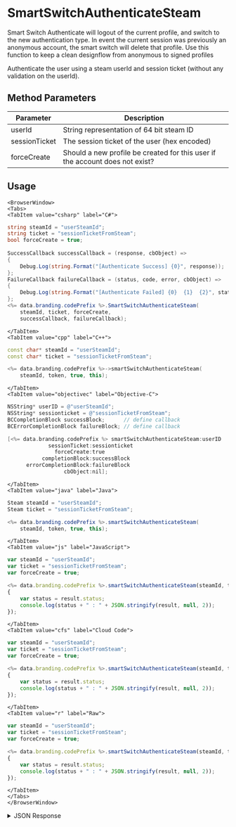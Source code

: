 # SmartSwitchAuthenticateSteam

Smart Switch Authenticate will logout of the current profile, and switch to the new authentication type.
In event the current session was previously an anonymous account, the smart switch will delete that profile.
Use this function to keep a clean designflow from anonymous to signed profiles

Authenticate the user using a steam userId and session ticket (without any validation on the userId).

## Method Parameters
Parameter | Description
--------- | -----------
userId | String representation of 64 bit steam ID
sessionTicket | The session ticket of the user (hex encoded)
forceCreate | Should a new profile be created for this user if the account does not exist?

## Usage

```mdx-code-block
<BrowserWindow>
<Tabs>
<TabItem value="csharp" label="C#">
```

```csharp
string steamId = "userSteamId";
string ticket = "sessionTicketFromSteam";
bool forceCreate = true;
    
SuccessCallback successCallback = (response, cbObject) =>
{
    Debug.Log(string.Format("[Authenticate Success] {0}", response));
};
FailureCallback failureCallback = (status, code, error, cbObject) =>
{
    Debug.Log(string.Format("[Authenticate Failed] {0}  {1}  {2}", status, code, error));
};
<%= data.branding.codePrefix %>.SmartSwitchAuthenticateSteam(
    steamId, ticket, forceCreate,
    successCallback, failureCallback);
```

```mdx-code-block
</TabItem>
<TabItem value="cpp" label="C++">
```

```cpp
const char* steamId = "userSteamId";
const char* ticket = "sessionTicketFromSteam";

<%= data.branding.codePrefix %>->smartSwitchAuthenticateSteam(
    steamId, token, true, this);
```

```mdx-code-block
</TabItem>
<TabItem value="objectivec" label="Objective-C">
```

```objectivec
NSString* userID = @"userSteamId";
NSString* sessionticket = @"sessionTicketFromSteam";
BCCompletionBlock successBlock;      // define callback
BCErrorCompletionBlock failureBlock; // define callback

[<%= data.branding.codePrefix %> smartSwitchAuthenticateSteam:userID
             sessionTicket:sessionticket
               forceCreate:true
           completionBlock:successBlock
      errorCompletionBlock:failureBlock
                  cbObject:nil];
```

```mdx-code-block
</TabItem>
<TabItem value="java" label="Java">
```

```java
Steam steamId = "userSteamId";
Steam ticket = "sessionTicketFromSteam";

<%= data.branding.codePrefix %>.smartSwitchAuthenticateSteam(
    steamId, token, true, this);
```

```mdx-code-block
</TabItem>
<TabItem value="js" label="JavaScript">
```

```javascript
var steamId = "userSteamId";
var ticket = "sessionTicketFromSteam";
var forceCreate = true;

<%= data.branding.codePrefix %>.smartSwitchAuthenticateSteam(steamId, ticket, forceCreate, result =>
{
	var status = result.status;
	console.log(status + " : " + JSON.stringify(result, null, 2));
});
```

```mdx-code-block
</TabItem>
<TabItem value="cfs" label="Cloud Code">
```

```javascript
var steamId = "userSteamId";
var ticket = "sessionTicketFromSteam";
var forceCreate = true;

<%= data.branding.codePrefix %>.smartSwitchAuthenticateSteam(steamId, ticket, forceCreate, result =>
{
	var status = result.status;
	console.log(status + " : " + JSON.stringify(result, null, 2));
});
```

```mdx-code-block
</TabItem>
<TabItem value="r" label="Raw">
```

```javascript
var steamId = "userSteamId";
var ticket = "sessionTicketFromSteam";
var forceCreate = true;

<%= data.branding.codePrefix %>.smartSwitchAuthenticateSteam(steamId, ticket, forceCreate, result =>
{
	var status = result.status;
	console.log(status + " : " + JSON.stringify(result, null, 2));
});
```

```mdx-code-block
</TabItem>
</Tabs>
</BrowserWindow>
```

<details>
<summary>JSON Response</summary>

```javascript
var steamId = "userSteamId";
var ticket = "sessionTicketFromSteam";
var forceCreate = true;

<%= data.branding.codePrefix %>.smartSwitchAuthenticateSteam(steamId, ticket, forceCreate, result =>
{
	var status = result.status;
	console.log(status + " : " + JSON.stringify(result, null, 2));
});
```
</details>

